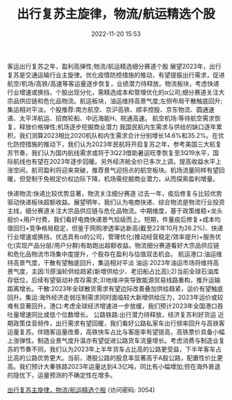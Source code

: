 ﻿---
title: 出行复苏主旋律，物流/航运精选个股
date: 2022-11-20 15:53
tags:
-  交通运输
updated: 1970-01-01 08:00:00
---

客运出行复苏之年，盈利高弹性;物流/航运精选细分赛道个股
展望2023年，出行复苏是交通运输行业主旋律。优化疫情防控措施的推动，有望提振出行需求，促进航空/机场/高铁/高速等客运量逐步恢复，业绩潜力待释放。物流板块，考虑快递行业增速或换挡，个股出现分化，需精选成本和管理优化的α公司;细分赛道关注大宗品供应链和危化品物流。航运板块，油运维持高景气度;左侧布局干散触底回升;集运相对平淡。个股推荐:南方航空、京沪高铁、顺丰控股、京东物流、圆通速递、太平洋航运、招商轮船、中远海能H、皖通高速。
航空机场:等待航空需求恢复，释放价格弹性;机场逐步挖掘商业潜力
我国民航内生需求与供给的缺口逐年累积，我们测算2023相比2020机队和内生需求合计分别增长14.6%和35.2%。在优化防控措施的推动下，我们认为2023年民航将开启复苏之年，参考美国三大航复苏节奏，我们认为国内航线需求或将于3Q23借助暑运旺季恢复至3Q19水平，国际航线也有望在2023年逐步回暖。另外经济舱全价已多次上调，提高收益水平上涨空间，航司盈利将迎来突破，推荐景气迎拐点的航空板块。机场流量同样有望回暖，但受制于免税定价权边际下降，机场需挖掘商业潜力，从而探索盈利增量。
<!-- more -->
快递物流:快递比较优势显著，物流关注细分赛道
过去一年，疫后修复与比较优势驱动快递板块超额收益。展望明年，我们认为电商快递、综合物流是物流行业投资主线，细分赛道关注大宗品供应链与危化品物流。中期维度，基于政策维稳+龙头挺价+用户付费，我们看好电商快递景气拾级而上。短期，件量疫后修复+成本均值回归+竞争格局稳定，但鉴于网购渗透率达新高(截至22年10月为26.2%)、快递行业增速或换挡，优选具有α的公司，管理优化(推动经营稳定/效率提升)+服务优化(实现产品分层/用户分群)有助跑出超额收益。物流细分赛道看好大宗品供应链和危化品物流市场集中度提升，个股存在盈利与估值双击机会。
航运港口:油运维持高景气度，干散有望触底回升，集运相对平淡
油运:2023年油运市场将维持高景气度，主因:1)原油轮供给趋紧(新增供给少、老旧船占比高);2)当前全球石油库存低位，后续有望驱动补库存需求;3)地缘冲突导致能源贸易线路重构，推升运输距离增长。干散:2023年全球散货需求有望边际改善叠加供给趋紧，运价有望触底回升。集运:海外经济走弱压制需求同时面临较大新增供给压力，2023年运价或较难有显著回升。港口:考虑全球经济增速进一步放缓，我们预计2023年全国港口吞吐量增速同比或低个位数增长。
公路铁路:出行潜力待释放，经济复苏利好货运
近期政策佳音频传，出行需求有望回暖，我们看好公路私家车出行频率回升与高铁客运量复苏。伴随客运量改善，高铁快车占比与客座率有望提高，高铁票价具备小幅上涨弹性。制造业景气度升温亦有望促进公路货车流量增长。考虑消费与制造业复苏的节奏不同，我们认为2023年上半年货车占比高的公路更受益，下半年客车占比高的公路优势更大。当前，港股公路的股息率显著高于A股公路，配置性价比更高。我们预计大秦铁路2023年运量达到4.3亿吨，同比有小幅增加;但在海外衰退的隐忧下，运量预测的不确定性在增多。

[出行复苏主旋律，物流/航运精选个股](https://url12.ctfile.com/f/3948612-728190250-f18f2b?p=3054)
(访问密码: 3054)

